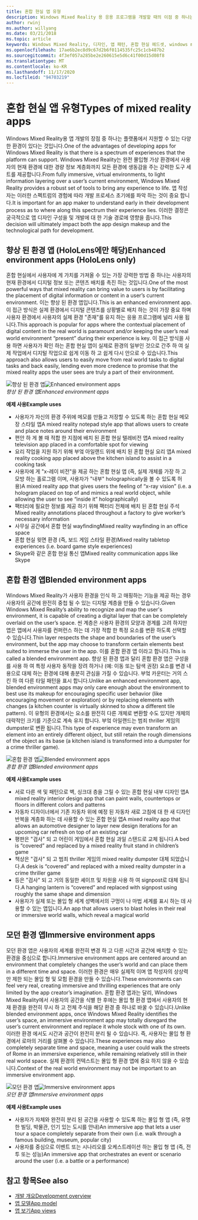 ```yaml
---
title: 혼합 현실 앱 유형
description: Windows Mixed Reality 용 응용 프로그램을 개발할 때의 이점 중 하나는 플랫폼에서 사용자의 현재 환경 l에 대 한 경량 정보를 계층화 하는 데 사용할 수 있는 완전 한 몰입 형 가상 환경에서 지원할 수 있는 환경 스펙트럼입니다.
author: rwinj
ms.author: willyang
ms.date: 03/21/2018
ms.topic: article
keywords: Windows Mixed Reality, 디자인, 앱 패턴, 혼합 현실 헤드셋, windows mixed reality 헤드셋, 가상 현실 헤드셋, HoloLens
ms.openlocfilehash: 17ae6b2ec8d9c67d2b6f0114535fc25c1cb487b2
ms.sourcegitcommit: 4f3ef057a285be2e260615e5d6c41f00d15d08f8
ms.translationtype: MT
ms.contentlocale: ko-KR
ms.lasthandoff: 11/17/2020
ms.locfileid: "94703219"
---
```

# <a name="types-of-mixed-reality-apps"></a><span data-ttu-id="71226-104">혼합 현실 앱 유형</span><span class="sxs-lookup"><span data-stu-id="71226-104">Types of mixed reality apps</span></span>

<span data-ttu-id="71226-105">Windows Mixed Reality용 앱 개발의 장점 중 하나는 플랫폼에서 지원할 수 있는 다양한 환경이 있다는 것입니다.</span><span class="sxs-lookup"><span data-stu-id="71226-105">One of the advantages of developing apps for Windows Mixed Reality is that there is a spectrum of experiences that the platform can support.</span></span> <span data-ttu-id="71226-106">Windows Mixed Reality는 완전 몰입형 가상 환경에서 사용자의 현재 환경에 대한 경량 정보 계층화까지 모든 환경에 생동감을 주는 강력한 도구 세트를 제공합니다.</span><span class="sxs-lookup"><span data-stu-id="71226-106">From fully immersive, virtual environments, to light information layering over a user’s current environment, Windows Mixed Reality provides a robust set of tools to bring any experience to life.</span></span> <span data-ttu-id="71226-107">앱 작성자는 이러한 스펙트럼의 경험에 따라 개발 프로세스 초기에를 파악 하는 것이 중요 합니다.</span><span class="sxs-lookup"><span data-stu-id="71226-107">It is important for an app maker to understand early in their development process as to where along this spectrum their experience lies.</span></span> <span data-ttu-id="71226-108">이러한 결정은 궁극적으로 앱 디자인 구성을 및 개발에 대 한 기술 경로에 영향을 줍니다.</span><span class="sxs-lookup"><span data-stu-id="71226-108">This decision will ultimately impact both the app design makeup and the technological path for development.</span></span>

## <a name="enhanced-environment-apps-hololens-only"></a><span data-ttu-id="71226-109">향상 된 환경 앱 (HoloLens에만 해당)</span><span class="sxs-lookup"><span data-stu-id="71226-109">Enhanced environment apps (HoloLens only)</span></span>

<span data-ttu-id="71226-110">혼합 현실에서 사용자에 게 가치를 가져올 수 있는 가장 강력한 방법 중 하나는 사용자의 현재 환경에서 디지털 정보 또는 콘텐츠 배치를 촉진 하는 것입니다.</span><span class="sxs-lookup"><span data-stu-id="71226-110">One of the most powerful ways that mixed reality can bring value to users is by facilitating the placement of digital information or content in a user’s current environment.</span></span> <span data-ttu-id="71226-111">이는 향상 된 환경 앱입니다.</span><span class="sxs-lookup"><span data-stu-id="71226-111">This is an enhanced environment app.</span></span> <span data-ttu-id="71226-112">이 접근 방식은 실제 환경에서 디지털 콘텐츠를 상황별로 배치 하는 것이 가장 중요 하며 사용자 환경에서 사용자의 실제 환경 "존재"를 유지 하는 응용 프로그램에 널리 사용 됩니다.</span><span class="sxs-lookup"><span data-stu-id="71226-112">This approach is popular for apps where the contextual placement of digital content in the real world is paramount and/or keeping the user’s real world environment “present” during their experience is key.</span></span> <span data-ttu-id="71226-113">이 접근 방식을 사용 하면 사용자가 확인 하는 혼합 현실 앱이 실제로 환경의 일부인 것으로 간주 하 여 실제 작업에서 디지털 작업으로 쉽게 이동 하 고 쉽게 다시 안으로 수 있습니다.</span><span class="sxs-lookup"><span data-stu-id="71226-113">This approach also allows users to easily move from real world tasks to digital tasks and back easily, lending even more credence to promise that the mixed reality apps the user sees are truly a part of their environment.</span></span>

<span data-ttu-id="71226-114">![향상 된 환경 앱](images/enhancedenvironmentapps-640px.jpg)</span><span class="sxs-lookup"><span data-stu-id="71226-114">![Enhanced environment apps](images/enhancedenvironmentapps-640px.jpg)</span></span><br>
<span data-ttu-id="71226-115">*향상 된 환경 앱*</span><span class="sxs-lookup"><span data-stu-id="71226-115">*Enhanced environment apps*</span></span>

<span data-ttu-id="71226-116">**예제 사용**</span><span class="sxs-lookup"><span data-stu-id="71226-116">**Example uses**</span></span>
* <span data-ttu-id="71226-117">사용자가 자신의 환경 주위에 메모를 만들고 저장할 수 있도록 하는 혼합 현실 메모장 스타일 앱</span><span class="sxs-lookup"><span data-stu-id="71226-117">A mixed reality notepad style app that allows users to create and place notes around their environment</span></span>
* <span data-ttu-id="71226-118">편안 하 게 볼 때 적합 한 지점에 배치 된 혼합 현실 텔레비전 앱</span><span class="sxs-lookup"><span data-stu-id="71226-118">A mixed reality television app placed in a comfortable spot for viewing</span></span>
* <span data-ttu-id="71226-119">요리 작업을 지원 하기 위해 부엌 아일랜드 위에 배치 된 혼합 현실 요리 앱</span><span class="sxs-lookup"><span data-stu-id="71226-119">A mixed reality cooking app placed above the kitchen island to assist in a cooking task</span></span>
* <span data-ttu-id="71226-120">사용자에 게 "x-레이 비전"을 제공 하는 혼합 현실 앱 (즉, 실제 개체를 가장 하 고 모방 하는 홀로그램 이며, 사용자가 "내부" holographically을 볼 수 있도록 허용)</span><span class="sxs-lookup"><span data-stu-id="71226-120">A mixed reality app that gives users the feeling of “x-ray vision” (i.e. a hologram placed on top of and mimics a real world object, while allowing the user to see “inside it” holographically)</span></span>
* <span data-ttu-id="71226-121">팩터리에 필요한 정보를 제공 하기 위해 팩터리 전체에 배치 된 혼합 현실 주석</span><span class="sxs-lookup"><span data-stu-id="71226-121">Mixed reality annotations placed throughout a factory to give worker’s necessary information</span></span>
* <span data-ttu-id="71226-122">사무실 공간에서 혼합 현실 wayfinding</span><span class="sxs-lookup"><span data-stu-id="71226-122">Mixed reality wayfinding in an office space</span></span>
* <span data-ttu-id="71226-123">혼합 현실 윗면 환경 (즉, 보드 게임 스타일 환경)</span><span class="sxs-lookup"><span data-stu-id="71226-123">Mixed reality tabletop experiences (i.e. board game style experiences)</span></span>
* <span data-ttu-id="71226-124">Skype와 같은 혼합 현실 통신 앱</span><span class="sxs-lookup"><span data-stu-id="71226-124">Mixed reality communication apps like Skype</span></span>

## <a name="blended-environment-apps"></a><span data-ttu-id="71226-125">혼합 환경 앱</span><span class="sxs-lookup"><span data-stu-id="71226-125">Blended environment apps</span></span>

<span data-ttu-id="71226-126">Windows Mixed Reality가 사용자 환경을 인식 하 고 매핑하는 기능을 제공 하는 경우 사용자의 공간에 완전히 중첩 될 수 있는 디지털 계층을 만들 수 있습니다.</span><span class="sxs-lookup"><span data-stu-id="71226-126">Given Windows Mixed Reality’s ability to recognize and map the user's environment, it is capable of creating a digital layer that can be completely overlaid on the user’s space.</span></span> <span data-ttu-id="71226-127">씬 계층은 사용자 환경의 모양과 경계를 고려 하지만 앱은 앱에서 사용자를 컨퍼런스 하는 데 가장 적합 한 특정 요소를 변환 하도록 선택할 수 있습니다.</span><span class="sxs-lookup"><span data-stu-id="71226-127">Thin layer respects the shape and boundaries of the user’s environment, but the app may choose to transform certain elements best suited to immerse the user in the app.</span></span> <span data-ttu-id="71226-128">이를 혼합 환경 앱 이라고 합니다.</span><span class="sxs-lookup"><span data-stu-id="71226-128">This is called a blended environment app.</span></span> <span data-ttu-id="71226-129">향상 된 환경 앱과 달리 혼합 환경 앱은 구성을를 사용 하 여 특정 사용자 동작을 장려 하거나 (예: 이동 또는 탐색 권장) 요소를 변경 내용으로 대체 하는 환경에 대해 충분히 관심을 가질 수 있습니다. 부엌 카운터는 거의 스킨 하 여 다른 타일 패턴을 표시 합니다.</span><span class="sxs-lookup"><span data-stu-id="71226-129">Unlike an enhanced environment app, blended environment apps may only care enough about the environment to best use its makeup for encouraging specific user behavior (like encouraging movement or exploration) or by replacing elements with changes (a kitchen counter is virtually skinned to show a different tile pattern).</span></span> <span data-ttu-id="71226-130">이 유형의 환경에서는 요소를 완전히 다른 개체로 변환할 수도 있지만 개체의 대략적인 크기를 기준으로 계속 유지 합니다. 부엌 아일랜드는 범죄 thriller 게임의 dumpster로 변환 됩니다.</span><span class="sxs-lookup"><span data-stu-id="71226-130">This type of experience may even transform an element into an entirely different object, but still retain the rough dimensions of the object as its base (a kitchen island is transformed into a dumpster for a crime thriller game).</span></span>

<span data-ttu-id="71226-131">![혼합 환경 앱](images/blendedenvironmentapps-640px.jpg)</span><span class="sxs-lookup"><span data-stu-id="71226-131">![Blended environment apps](images/blendedenvironmentapps-640px.jpg)</span></span><br>
<span data-ttu-id="71226-132">*혼합 환경 앱*</span><span class="sxs-lookup"><span data-stu-id="71226-132">*Blended environment apps*</span></span>

<span data-ttu-id="71226-133">**예제 사용**</span><span class="sxs-lookup"><span data-stu-id="71226-133">**Example uses**</span></span>
* <span data-ttu-id="71226-134">서로 다른 색 및 패턴으로 벽, 싱크대 층을 그릴 수 있는 혼합 현실 내부 디자인 앱</span><span class="sxs-lookup"><span data-stu-id="71226-134">A mixed reality interior design app that can paint walls, countertops or floors in different colors and patterns</span></span>
* <span data-ttu-id="71226-135">자동차 디자이너에서 기존 자동차 위에 예정 된 자동차 새로 고침에 대 한 새 디자인 반복을 계층화 하는 데 사용할 수 있는 혼합 현실 앱</span><span class="sxs-lookup"><span data-stu-id="71226-135">A mixed reality app that allows an automotive designer to layer new design iterations for an upcoming car refresh on top of an existing car</span></span>
* <span data-ttu-id="71226-136">평판은 "검사" 되 고 어린이 게임에서 혼합 현실 과일 스탠드로 교체 됩니다.</span><span class="sxs-lookup"><span data-stu-id="71226-136">A bed is “covered” and replaced by a mixed reality fruit stand in children’s game</span></span>
* <span data-ttu-id="71226-137">책상은 "검사" 되 고 범죄 thriller 게임의 mixed reality dumpster 대체 되었습니다.</span><span class="sxs-lookup"><span data-stu-id="71226-137">A desk is “covered” and replaced with a mixed reality dumpster in a crime thriller game</span></span>
* <span data-ttu-id="71226-138">등은 "검사" 되 고 거의 동일한 셰이프 및 차원을 사용 하 여 signpost로 대체 됩니다.</span><span class="sxs-lookup"><span data-stu-id="71226-138">A hanging lantern is “covered” and replaced with signpost using roughly the same shape and dimension</span></span>
* <span data-ttu-id="71226-139">사용자가 실제 또는 몰입 형 세계 성벽에서의 구멍이 나 마법 세계를 표시 하는 데 사용할 수 있는 앱입니다.</span><span class="sxs-lookup"><span data-stu-id="71226-139">An app that allows users to blast holes in their real or immersive world walls, which reveal a magical world</span></span>

## <a name="immersive-environment-apps"></a><span data-ttu-id="71226-140">모던 환경 앱</span><span class="sxs-lookup"><span data-stu-id="71226-140">Immersive environment apps</span></span>

<span data-ttu-id="71226-141">모던 환경 앱은 사용자의 세계를 완전히 변경 하 고 다른 시간과 공간에 배치할 수 있는 환경을 중심으로 합니다.</span><span class="sxs-lookup"><span data-stu-id="71226-141">Immersive environment apps are centered around an environment that completely changes the user’s world and can place them in a different time and space.</span></span> <span data-ttu-id="71226-142">이러한 환경은 매우 실제적 이며 앱 작성자의 상상력만 제한 되는 몰입 형 및 모험 환경을 만들 수 있습니다.</span><span class="sxs-lookup"><span data-stu-id="71226-142">These environments can feel very real, creating immersive and thrilling experiences that are only limited by the app creator’s imagination.</span></span> <span data-ttu-id="71226-143">혼합 환경 앱과는 달리, Windows Mixed Reality에서 사용자의 공간을 식별 한 후에는 몰입 형 환경 앱에서 사용자의 현재 환경을 완전히 무시 하 고 전체 주식을 해당 환경 중 하나로 바꿀 수 있습니다.</span><span class="sxs-lookup"><span data-stu-id="71226-143">Unlike blended environment apps, once Windows Mixed Reality identifies the user’s space, an immersive environment app may totally disregard the user’s current environment and replace it whole stock with one of its own.</span></span> <span data-ttu-id="71226-144">이러한 환경 에서도 시간과 공간이 완전히 분리 될 수 있습니다. 즉, 사용자는 몰입 형 환경에서 로마의 거리를 살펴볼 수 있습니다.</span><span class="sxs-lookup"><span data-stu-id="71226-144">These experiences may also completely separate time and space, meaning a user could walk the streets of Rome in an immersive experience, while remaining relatively still in their real world space.</span></span> <span data-ttu-id="71226-145">실제 환경의 컨텍스트는 몰입 형 환경 앱에 중요 하지 않을 수 있습니다.</span><span class="sxs-lookup"><span data-stu-id="71226-145">Context of the real world environment may not be important to an immersive environment app.</span></span>

<span data-ttu-id="71226-146">![모던 환경 앱](images/windows-mixed-reality-640px.jpg)</span><span class="sxs-lookup"><span data-stu-id="71226-146">![Immersive environment apps](images/windows-mixed-reality-640px.jpg)</span></span><br>
<span data-ttu-id="71226-147">*모던 환경 앱*</span><span class="sxs-lookup"><span data-stu-id="71226-147">*Immersive environment apps*</span></span>

<span data-ttu-id="71226-148">**예제 사용**</span><span class="sxs-lookup"><span data-stu-id="71226-148">**Example uses**</span></span>
* <span data-ttu-id="71226-149">사용자가 자체와 완전히 분리 된 공간을 사용할 수 있도록 하는 몰입 형 앱 (즉, 유명한 빌딩, 박물관, 인기 있는 도시를 안내)</span><span class="sxs-lookup"><span data-stu-id="71226-149">An immersive app that lets a user tour a space completely separate from their own (i.e. walk through a famous building, museum, popular city)</span></span>
* <span data-ttu-id="71226-150">사용자를 중심으로 이벤트 또는 시나리오를 오케스트레이션 하는 몰입 형 앱 (즉, 전투 또는 성능)</span><span class="sxs-lookup"><span data-stu-id="71226-150">An immersive app that orchestrates an event or scenario around the user (i.e. a battle or a performance)</span></span>

## <a name="see-also"></a><span data-ttu-id="71226-151">참고 항목</span><span class="sxs-lookup"><span data-stu-id="71226-151">See also</span></span>
* [<span data-ttu-id="71226-152">개발 개요</span><span class="sxs-lookup"><span data-stu-id="71226-152">Development overview</span></span>](../develop/development.md)
* [<span data-ttu-id="71226-153">앱 모델</span><span class="sxs-lookup"><span data-stu-id="71226-153">App model</span></span>](app-model.md)
* [<span data-ttu-id="71226-154">앱 보기</span><span class="sxs-lookup"><span data-stu-id="71226-154">App views</span></span>](app-views.md)
